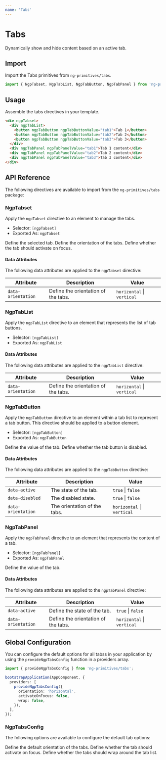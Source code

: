 ```yaml
---
name: 'Tabs'
---
```


# Tabs

Dynamically show and hide content based on an active tab.

<docs-example name="tabs"></docs-example>

## Import

Import the Tabs primitives from `ng-primitives/tabs`.

```ts
import { NgpTabset, NgpTabList, NgpTabButton, NgpTabPanel } from 'ng-primitives/tabs';
```

## Usage

Assemble the tabs directives in your template.

```html
<div ngpTabset>
  <div ngpTabList>
    <button ngpTabButton ngpTabButtonValue="tab1">Tab 1</button>
    <button ngpTabButton ngpTabButtonValue="tab2">Tab 2</button>
    <button ngpTabButton ngpTabButtonValue="tab3">Tab 3</button>
  </div>
  <div ngpTabPanel ngpTabPanelValue="tab1">Tab 1 content</div>
  <div ngpTabPanel ngpTabPanelValue="tab2">Tab 2 content</div>
  <div ngpTabPanel ngpTabPanelValue="tab3">Tab 3 content</div>
</div>
```

## API Reference

The following directives are available to import from the `ng-primitives/tabs` package:

### NgpTabset

Apply the `ngpTabset` directive to an element to manage the tabs.

- Selector: `[ngpTabset]`
- Exported As: `ngpTabset`

<response-field name="ngpTabsetValue" type="string">
  Define the selected tab.
</response-field>

<response-field name="ngpTabsetOrientation" type="'horizontal' | 'vertical'" default="horizontal">
  Define the orientation of the tabs.
</response-field>

<response-field name="ngpTabsetActivateOnFocus" type="boolean">
  Define whether the tab should activate on focus.
</response-field>

#### Data Attributes

The following data attributes are applied to the `ngpTabset` directive:

| Attribute          | Description                         | Value                      |
| ------------------ | ----------------------------------- | -------------------------- |
| `data-orientation` | Define the orientation of the tabs. | `horizontal` \| `vertical` |

### NgpTabList

Apply the `ngpTabList` directive to an element that represents the list of tab buttons.

- Selector: `[ngpTabList]`
- Exported As: `ngpTabList`

#### Data Attributes

The following data attributes are applied to the `ngpTabList` directive:

| Attribute          | Description                         | Value                      |
| ------------------ | ----------------------------------- | -------------------------- |
| `data-orientation` | Define the orientation of the tabs. | `horizontal` \| `vertical` |

### NgpTabButton

Apply the `ngpTabButton` directive to an element within a tab list to represent a tab button. This directive should be applied to a button element.

- Selector: `[ngpTabButton]`
- Exported As: `ngpTabButton`

<response-field name="ngpTabButtonValue" type="string" required="true">
  Define the value of the tab.
</response-field>

<response-field name="ngpTabButtonDisabled" type="boolean">
  Define whether the tab button is disabled.
</response-field>

#### Data Attributes

The following data attributes are applied to the `ngpTabButton` directive:

| Attribute          | Description                  | Value                      |
| ------------------ | ---------------------------- | -------------------------- |
| `data-active`      | The state of the tab.        | `true` \| `false`          |
| `data-disabled`    | The disabled state.          | `true` \| `false`          |
| `data-orientation` | The orientation of the tabs. | `horizontal` \| `vertical` |

### NgpTabPanel

Apply the `ngpTabPanel` directive to an element that represents the content of a tab.

- Selector: `[ngpTabPanel]`
- Exported As: `ngpTabPanel`

<response-field name="ngpTabPanelValue" type="string" required="true">
  Define the value of the tab.
</response-field>

#### Data Attributes

The following data attributes are applied to the `ngpTabPanel` directive:

| Attribute          | Description                         | Value                      |
| ------------------ | ----------------------------------- | -------------------------- |
| `data-active`      | Define the state of the tab.        | `true` \| `false`          |
| `data-orientation` | Define the orientation of the tabs. | `horizontal` \| `vertical` |

## Global Configuration

You can configure the default options for all tabss in your application by using the `provideNgpTabsConfig` function in a providers array.

```ts
import { provideNgpTabsConfig } from 'ng-primitives/tabs';

bootstrapApplication(AppComponent, {
  providers: [
    provideNgpTabsConfig({
      orientation: 'horizontal',
      activateOnFocus: false,
      wrap: false,
    }),
  ],
});
```

### NgpTabsConfig

The following options are available to configure the default tab options:

<response-field name="orientation" type="'horizontal' | 'vertical'" default="horizontal">
  Define the default orientation of the tabs.
</response-field>

<response-field name="activateOnFocus" type="boolean" default="false">
  Define whether the tab should activate on focus.
</response-field>

<response-field name="wrap" type="boolean" default="false">
  Define whether the tabs should wrap around the tab list.
</response-field>
